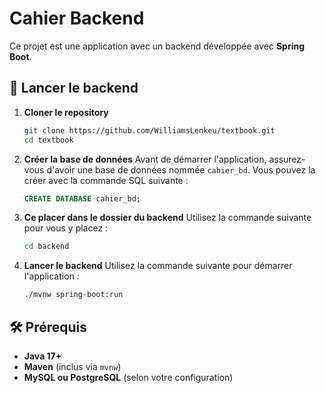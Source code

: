 # Cahier Backend

Ce projet est une application avec un backend développée avec **Spring Boot**.

## 🚀 Lancer le backend

1. **Cloner le repository**
   ```sh
   git clone https://github.com/WilliamsLenkeu/textbook.git
   cd textbook
   ```

2. **Créer la base de données**
   Avant de démarrer l'application, assurez-vous d'avoir une base de données nommée `cahier_bd`. Vous pouvez la créer avec la commande SQL suivante :
   
   ```sql
   CREATE DATABASE cahier_bd;
   ```
3. **Ce placer dans le dossier du backend**
   Utilisez la commande suivante pour vous y placez :
   
   ```sh
   cd backend
   ```

4. **Lancer le backend**
   Utilisez la commande suivante pour démarrer l'application :
   
   ```sh
   ./mvnw spring-boot:run
   ```

## 🛠 Prérequis

- **Java 17+**
- **Maven** (inclus via `mvnw`)
- **MySQL ou PostgreSQL** (selon votre configuration)

